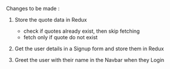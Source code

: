 Changes to be made :

1. Store the quote data in Redux
    - check if quotes already exist, then skip fetching
    - fetch only if quote do not exist
    
2. Get the user details in a Signup form and store them in Redux

3. Greet the user with their name in the Navbar when they Login